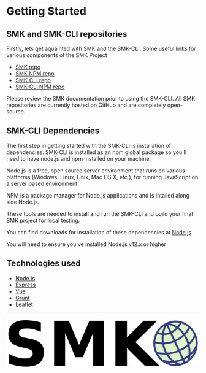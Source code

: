 # Getting Started

## SMK and SMK-CLI repositories

Firstly, lets get aquainted with SMK and the SMK-CLI. Some useful links for various components of the SMK Project

- [SMK repo](https://github.com/bcgov/smk)
- [SMK NPM repo](https://www.npmjs.com/package/smk)
- [SMK-CLI repo](https://github.com/bcgov/smk-cli)
- [SMK-CLI NPM repo](https://www.npmjs.com/package/smk-cli)

Please review the SMK documentation prior to using the SMK-CLI. All SMK repositories are currently hosted on GitHub and are completely open-source.

## SMK-CLI Dependencies

The first step in getting started with the SMK-CLI is installation of dependencies. SMK-CLI is installed as an npm global package so you'll need to have node.js and npm installed on your machine.

Node.js is a free, open source server environment that runs on various platforms (Windows, Linux, Unix, Mac OS X, etc.), for running JavaScript on a server based environment.

NPM is a package manager for Node.js applications and is intalled along side Node.js.

These tools are needed to install and run the SMK-CLI and build your final SMK project for local testing.

You can find downloads for installation of these dependencies at [Node.js](https://nodejs.org/en/)

You will need to ensure you've installed Node.js v12.x or higher

## Technologies used

- [Node.js](https://nodejs.org/en/)
- [Express](https://expressjs.com/)
- [Vue](https://vuejs.org/)
- [Grunt](https://gruntjs.com/)
- [Leaflet](https://leafletjs.com/)

---

![logo](smk-logo-sm.png)
